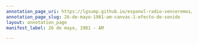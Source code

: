 ```yaml
---
annotation_page_uri: https://lgsump.github.io/espanol-radio-venceremos/annotations/26-de-mayo-1981-am-canvas-1-efecto-de-sonido.json
annotation_page_slug: 26-de-mayo-1981-am-canvas-1-efecto-de-sonido
layout: annotation_page
manifest_label: 26 de mayo, 1981 - AM

---
```

